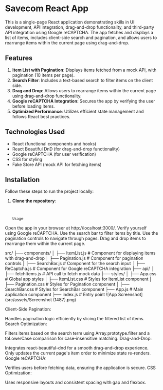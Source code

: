 # Savecom React App

This is a single-page React application demonstrating skills in UI development, API integration, drag-and-drop functionality, and third-party API integration using Google reCAPTCHA. The app fetches and displays a list of items, includes client-side search and pagination, and allows users to rearrange items within the current page using drag-and-drop.

## Features


1. **Item List with Pagination**: Displays items fetched from a mock API, with pagination (10 items per page).
2. **Search Filter**: Includes a text-based search to filter items on the client side.
3. **Drag and Drop**: Allows users to rearrange items within the current page using drag-and-drop functionality.
4. **Google reCAPTCHA Integration**: Secures the app by verifying the user before loading items.
5. **Optimized Performance**: Utilizes efficient state management and follows React best practices.



## Technologies Used

- React (functional components and hooks)
- React Beautiful DnD (for drag-and-drop functionality)
- Google reCAPTCHA (for user verification)
- CSS for styling
- Fake Store API (mock API for fetching items)




## Installation

Follow these steps to run the project locally:

1. **Clone the repository**:
   ```bash
  

   Usage


Open the app in your browser at http://localhost:3000/.
Verify yourself using Google reCAPTCHA.
Use the search bar to filter items by title.
Use the pagination controls to navigate through pages.
Drag and drop items to rearrange them within the current page.


src/
├── components/
│   ├── ItemList.js         # Component for displaying items with drag-and-drop
│   ├── Pagination.js       # Component for pagination controls
│   ├── SearchBar.js        # Component for the search input
│   ├── ReCaptcha.js        # Component for Google reCAPTCHA integration
├── api/
│   ├── fetchItems.js       # API call to fetch mock data
├── styles/
│   ├── App.css             # Global app styles
│   ├── ItemList.css        # Styles for ItemList component
│   ├── Pagination.css      # Styles for Pagination component
│   ├── SearchBar.css       # Styles for SearchBar component
├── App.js                  # Main application component
├── index.js                # Entry point
![App Screenshot](src/assets/Screenshot (1487).png)


Client-Side Pagination:

Handles pagination logic efficiently by slicing the filtered list of items.
Search Optimization:

Filters items based on the search term using Array.prototype.filter and a toLowerCase comparison for case-insensitive matching.
Drag-and-Drop:

Integrates react-beautiful-dnd for a smooth drag-and-drop experience.
Only updates the current page's item order to minimize state re-renders.
Google reCAPTCHA:

Verifies users before fetching data, ensuring the application is secure.
CSS Optimization:

Uses responsive layouts and consistent spacing with gap and flexbox.
